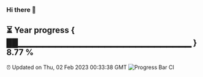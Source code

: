 ### Hi there 👋
⏳ Year progress { ██▁▁▁▁▁▁▁▁▁▁▁▁▁▁▁▁▁▁▁▁▁▁▁▁▁▁▁▁ } 8.77 %
---
⏰ Updated on Thu, 02 Feb 2023 00:33:38 GMT
![Progress Bar CI](https://github.com/Moyi321/Moyi321/workflows/Progress%20Bar%20CI/badge.svg)
